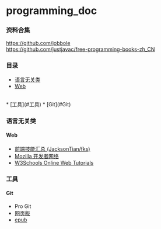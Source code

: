# programming_doc

### 资料合集

https://github.com/jobbole
<br>
https://github.com/justjavac/free-programming-books-zh_CN

### 目录

* [语言无关类](#语言无关类)
 * [Web](#Web) 
<br>
* [工具](#工具)
 * [Git](#Git) 

### 语言无关类
#### Web

* [前端技能汇总 (JacksonTian/fks)](http://html5ify.com/fks/)
* [Mozilla 开发者网络](https://developer.mozilla.org/zh-CN/)
* [W3Schools Online Web Tutorials](http://www.w3schools.com/)


### 工具
#### Git

* Pro Git
 * [网页版](https://git-scm.com/book/zh/v2)
 * [epub](https://progit2.s3.amazonaws.com/zh/2015-12-02-9d8a9/progit-zh.936.epub)
